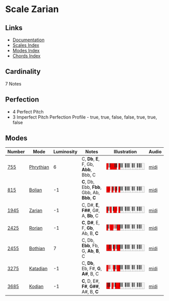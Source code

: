 # Scale Zarian

## Links

- [Documentation](README.md)
- [Scales Index](Scales.md)
- [Modes Index](Modes.md)
- [Chords Index](Chords.md)

## Cardinality

7 Notes

## Perfection

- 4 Perfect Pitch
- 3 Imperfect Pitch
Perfection Profile - true, true, false, false, true, true, false

## Modes

| Number | Mode | Luminosity | Notes | Illustration | Audio |
|--------|------|------------|-------|--------------|-------|
| [755](https://ianring.com/musictheory/scales/755) | [Phrythian](ModePhrythian.md) | 6 | C, **Db**, **E**, F, Gb, **Abb**, Bbb, C | ![CNaturalPhrythian](ModeCNaturalPhrythian.png) | [midi](https://github.com/edipermadi/music/blob/main/docs/ModeCNaturalPhrythian.mid?raw=true) | 
| [815](https://ianring.com/musictheory/scales/815) | [Bolian](ModeBolian.md) | -1 | **C**, Db, Ebb, **Fbb**, Gbb, Ab, **Bbb**, **C** | ![CNaturalBolian](ModeCNaturalBolian.png) | [midi](https://github.com/edipermadi/music/blob/main/docs/ModeCNaturalBolian.mid?raw=true) | 
| [1945](https://ianring.com/musictheory/scales/1945) | [Zarian](ModeZarian.md) | -1 | C, D#, **E**, **F##**, G#, A, **Bb**, C | ![CNaturalZarian](ModeCNaturalZarian.png) | [midi](https://github.com/edipermadi/music/blob/main/docs/ModeCNaturalZarian.mid?raw=true) | 
| [2425](https://ianring.com/musictheory/scales/2425) | [Rorian](ModeRorian.md) | -1 | **C**, **D#**, E, F, **Gb**, Ab, B, **C** | ![CNaturalRorian](ModeCNaturalRorian.png) | [midi](https://github.com/edipermadi/music/blob/main/docs/ModeCNaturalRorian.mid?raw=true) | 
| [2455](https://ianring.com/musictheory/scales/2455) | [Bothian](ModeBothian.md) | 7 | C, Db, **Ebb**, Fb, G, **Ab**, **B**, C | ![CNaturalBothian](ModeCNaturalBothian.png) | [midi](https://github.com/edipermadi/music/blob/main/docs/ModeCNaturalBothian.mid?raw=true) | 
| [3275](https://ianring.com/musictheory/scales/3275) | [Katadian](ModeKatadian.md) | -1 | C, **Db**, Eb, F#, **G**, **A#**, B, C | ![CNaturalKatadian](ModeCNaturalKatadian.png) | [midi](https://github.com/edipermadi/music/blob/main/docs/ModeCNaturalKatadian.mid?raw=true) | 
| [3685](https://ianring.com/musictheory/scales/3685) | [Kodian](ModeKodian.md) | -1 | **C**, D, E#, **F#**, **G##**, A#, B, **C** | ![CNaturalKodian](ModeCNaturalKodian.png) | [midi](https://github.com/edipermadi/music/blob/main/docs/ModeCNaturalKodian.mid?raw=true) | 
